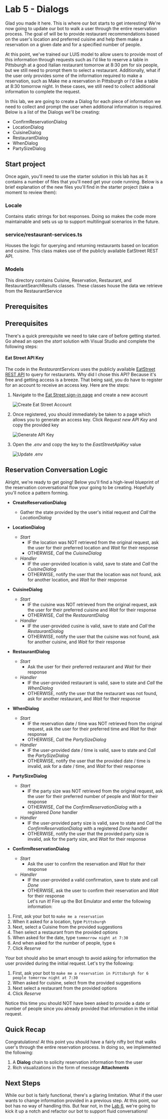# Lab 5 - Dialogs

Glad you made it here. This is where our bot starts to get interesting! We're now going to update our bot to walk a user through the entire reservation process. The goal of will be to provide restaurant recommendations based on the user's location and preferred cuisine and help them make a reservation on a given date and for a specified number of people.

At this point, we've trained our LUIS model to allow users to provide most of this information through requests such as I'd like to reserve a table in Pittsburgh at a good Italian restaurant tomorrow at 8:30 pm for six people, but we still need to prompt them to select a restaurant. Additionally, what if the user only provides some of the information required to make a reservation, such as Make me a reservation in Pittsburgh or I'd like a table at 8:30 tomorrow night. In these cases, we still need to collect additional information to complete the request.

In this lab, we are going to create a Dialog for each piece of information we need to collect and prompt the user when additional information is required. Below is a list of the Dialogs we'll be creating:

* ConfirmReservationDialog
* LocationDialog
* CuisineDialog
* RestaurantDialog
* WhenDialog
* PartySizeDialog

## Start project

Once again, you'll need to use the starter solution in this lab has as it contains a number of files that you'll need get your code running. Below is a brief explanation of the new files you'll find in the starter project (take a moment to review them):

### Locale

Contains static strings for bot responses. Doing so makes the code more maintainable and sets us up to support multilingual scenarios in the future.

### service/restaurant-services.ts

Houses the logic for querying and returning restaurants based on location and cuisine. This class makes use of the publicly available EatStreet REST API.

### Models

This directory contains Cuisine, Reservation, Restaurant, and RestaurantSearchResults classes. These classes house the data we retrieve from the RestaurantService

## Prerequisites

## Prerequisites
There's a quick prerequisite we need to take care of before getting started.  Go ahead an open the *start* solution with Visual Studio and complete the following steps:

#### Eat Street API Key
The code in the *RestaurantServices* uses the publicly available  [EatStreet REST API](https://www.programmableweb.com/api/eatstreet) to query for restaurants.  Why did I chose this API?  Because it's free and getting access is a breeze.  That being said, you do have to register for an account to receive an access key.  Here are the steps:

1.	Navigate to the [Eat Street sign-in page](https://developers.eatstreet.com/sign-in) and create a new account
	
	![Create Eat Street Account](images/create-eat-street-account.png)

2.	Once registered, you should immediately be taken to a page which allows you to generate an access key.  Click *Request new API Key* and copy the provided key

	![Generate API Key](images/eat-street-registered.png)

3.	Open the *.env* and copy the key to the *EastStreetApiKey* value 

	![Update .env](images/env-config.png)

## Reservation Conversation Logic
Alright, we're ready to get going!  Below you'll find a high-level blueprint of the reservation conversational flow your going to be creating.  Hopefully you'll notice a pattern forming. 


* **CreateReservationDialog**
    * Gather the state provided by the user's initial request and *Call* the *LocationDialog*
* **LocationDialog**     
    * *Start*
        * IF the location was NOT retrieved from the original request, ask the user for their preferred location and *Wait* for their response
        * OTHERWISE, *Call* the *CuisineDialog*
    * *Handler*
        * IF the user-provided location is valid, save to state and *Call* the *CuisineDialog*
        * OTHERWISE, notify the user that the location was not found, ask for another location, and *Wait* for their response
* **CuisineDialog**     
    * *Start*
        * IF the cuisine was NOT retrieved from the original request, ask the user for their preferred cuisine and *Wait* for their response
        * OTHERWISE, *Call* the *RestaurantDialog*
    * *Handler*
        * IF the user-provided cusine is valid, save to state and *Call* the *RestaurantDialog*
        * OTHERWISE, notify the user that the cuisine was not found, ask for another cuisine, and *Wait* for their response  
* **RestaurantDialog**     
    * *Start*
        * Ask the user for their preferred restaurant and *Wait* for their response
    * *Handler*
        * IF the user-provided restaurant is valid, save to state and *Call* the *WhenDialog*
        * OTHERWISE, notify the user that the restaurant was not found, ask for another restaurant, and *Wait* for their response            
* **WhenDialog**     
    * *Start*
        * IF the reservation date / time was NOT retrieved from the original request, ask the user for their preferred time and *Wait* for their response
        * OTHERWISE, *Call* the *PartySizeDialog*
    * *Handler*
        * IF the user-provided date / time is valid, save to state and *Call* the *PartySizeDialog*
        * OTHERWISE, notify the user that the provided date / time is invalid, ask for a date / time, and *Wait* for their response  
* **PartySizeDialog**     
    * *Start*
        * IF the party size was NOT retrieved from the original request, ask the user for their preferred number of people and *Wait* for their response
        * OTHERWISE, *Call* the *ConfirmReservationDialog* with a registered *Done* handler
    * *Handler*
        * IF the user-provided party size is valid, save to state and *Call* the *ConfirmReservationDialog* with a registered *Done* handler
        * OTHERWISE, notify the user that the provided party size is invalid, ask for the party size, and *Wait* for their response  

* **ConfirmReservationDialog**     
    * *Start*
        * Ask the user to confirm the reservation and *Wait* for their response
    * *Handler*
        * IF the user-provided a valid confirmation, save to state and call *Done*
        * OTHERWISE, ask the user to confirm their reservation and *Wait* for their response  
Let's run it!  Fire up the Bot Emulator and enter the following information:

1. First, ask your bot to `make me a reservation`
2. When it asked for a location, type `Pittsburgh`
3. Next, select a Cuisine from the provided suggestions
4. Then select a restaurant from the provided options
5. When asked for the date, type `tommorrow night at 7:30`
6. And when asked for the number of people, type `6`
7. Click *Reserve*

Your bot should also be smart enough to avoid asking for information the user provided during the initial request.  Let's try the following:

1. First, ask your bot to `make me a reservation in Pittsburgh for 6 people tomorrow night at 7:30`
2. When asked for cuisine, select from the provided suggestions
4. Next select a restaurant from the provided options
7. Click *Reserve*

Notice this time you should NOT have been asked to provide a date or number of people since you already provided that information in the initial request.

## Quick Recap
Congratulations!  At this point you should have a fairly nifty bot that walks user's through the entire reservation process.  In doing so, we implemented the following:

1. A **Dialog** chain to solicity reservation information from the user
2. Rich visualizations in the form of message **Attachments**

## Next Steps
While our bot is fairly functional, there's a glaring limitation.  What if the user wants to change information provided in a previous step.  At this point, our bot has no way of handling this.  But fear not, in the [Lab 6](6-luis-all-the-way-down), we're going to kick it up a notch and refactor our bot to support fluid conversations!